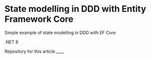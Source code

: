 # State modelling in DDD with Entity Framework Core

Simple example of state modelling in DDD with EF Core

.NET 8

Repository for this article ____
